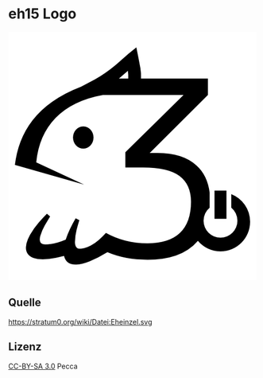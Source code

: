 # eh15 Logo
![eh15](eh15_einzel.png?raw=true)

## Quelle
https://stratum0.org/wiki/Datei:Eheinzel.svg

## Lizenz
[CC-BY-SA 3.0](http://creativecommons.org/licenses/by-sa/3.0/deed.de) Pecca
